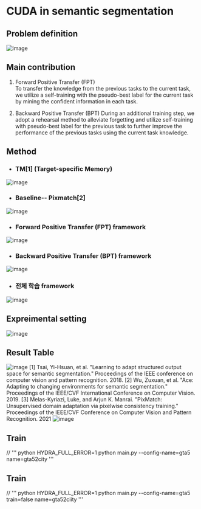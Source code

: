 # CUDA in semantic segmentation

## Problem definition 
![image](https://user-images.githubusercontent.com/33536599/174297258-5ffafc19-f632-4bb2-8fb6-d2d61941c81e.png)

## Main contribution
1. Forward Positive Transfer (FPT)  
 To transfer the knowledge from the previous tasks to the current task, we utilize a self-training with the pseudo-best label for the current task by mining the confident information in each task.


2. Backward Positive Transfer (BPT) 
 During an additional training step, we adopt a rehearsal method to alleviate forgetting and utilize self-training with pseudo-best label for the previous task to further improve the performance of the previous tasks using the current task knowledge.


## Method

+ ### TM[1] (Target-specific Memory)
![image](https://user-images.githubusercontent.com/33536599/174299080-65ab91ca-2129-4e07-b6d5-1a6284cbca1a.png)

+ ### Baseline-- Pixmatch[2]
![image](https://user-images.githubusercontent.com/33536599/174299226-1424c901-197b-4995-807d-078034995458.png)

+ ### Forward Positive Transfer (FPT) framework
![image](https://user-images.githubusercontent.com/33536599/174299691-be645625-6fad-44bd-a4d0-701fc46b96e9.png)

+ ### Backward Positive Transfer (BPT) framework
![image](https://user-images.githubusercontent.com/33536599/174299532-d411d2fd-100d-4a62-8567-08eebd7afe2c.png)

+ ### 전체 학습 framework
![image](https://user-images.githubusercontent.com/33536599/174300287-9d7a3e48-16ad-43d2-9429-d5d22bdd6ce2.png)

## Expreimental setting
![image](https://user-images.githubusercontent.com/33536599/174300403-89855059-df81-4382-a8d1-6303a4c7b86b.png)

## Result Table
![image](https://user-images.githubusercontent.com/33536599/174300547-954073da-3aa6-4bd3-88cd-f67822a92dfc.png)
[1] Tsai, Yi-Hsuan, et al. "Learning to adapt structured output space for semantic segmentation." Proceedings of the IEEE conference on computer vision and pattern recognition. 2018.
[2] Wu, Zuxuan, et al. "Ace: Adapting to changing environments for semantic segmentation." Proceedings of the IEEE/CVF International Conference on Computer Vision. 2019.
[3] Melas-Kyriazi, Luke, and Arjun K. Manrai. "PixMatch: Unsupervised domain adaptation via pixelwise consistency training." Proceedings of the IEEE/CVF Conference on Computer Vision and Pattern Recognition. 2021
![image](https://user-images.githubusercontent.com/33536599/174300575-83576b37-e33c-43e4-87fe-8a928ed2e1ae.png)

## Train
// ''' python
HYDRA_FULL_ERROR=1 python main.py --config-name=gta5 name=gta52city
'''

## Train
// ''' python
HYDRA_FULL_ERROR=1 python main.py --config-name=gta5 train=false name=gta52ciity
'''

